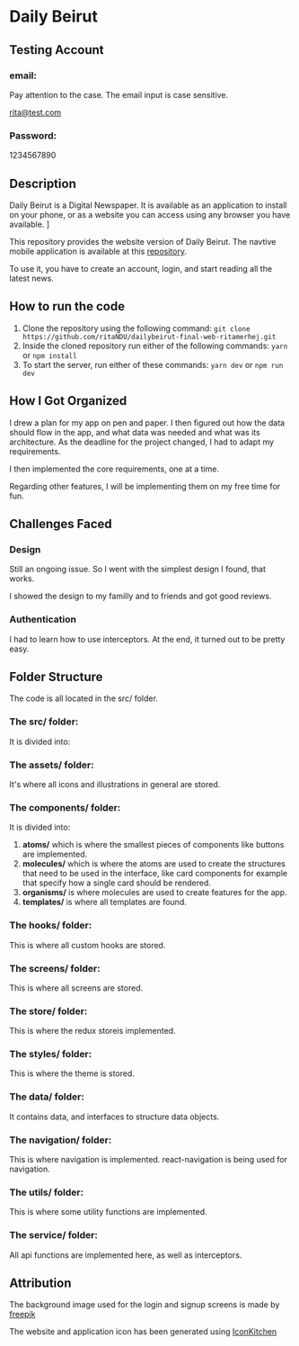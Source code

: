 # Daily Beirut

## Testing Account

### email:

Pay attention to the case. The email input is case sensitive.

rita@test.com

### Password:

1234567890

## Description

Daily Beirut is a Digital Newspaper. It is available as an application to install on your phone, or as a website you can access using any browser you have available. ]

This repository provides the website version of Daily Beirut.
The navtive mobile application is available at this [repository](https://github.com/ritaNDU/beiruttimes-final-ritamerhej).

To use it, you have to create an account, login, and start reading all the latest news.

## How to run the code

1. Clone the repository using the following command:
   `git clone https://github.com/ritaNDU/dailybeirut-final-web-ritamerhej.git`
2. Inside the cloned repository run either of the following commands:
   `yarn` or `npm install`
3. To start the server, run either of these commands:
   `yarn dev` or `npm run dev`

## How I Got Organized

I drew a plan for my app on pen and paper. I then figured out how the data should flow in the app, and what data was needed and what was its architecture. As the deadline for the project changed, I had to adapt my requirements.

I then implemented the core requirements, one at a time.

Regarding other features, I will be implementing them on my free time for fun.

## Challenges Faced

### Design

Still an ongoing issue. So I went with the simplest design I found, that works.

I showed the design to my familly and to friends and got good reviews.

### Authentication

I had to learn how to use interceptors. At the end, it turned out to be pretty easy.

## Folder Structure

The code is all located in the src/ folder.

### The src/ folder:

It is divided into:

### The assets/ folder:

It's where all icons and illustrations in general are stored.

### The components/ folder:

It is divided into:

1. **atoms/** which is where the smallest pieces of components like buttons are implemented.
2. **molecules/** which is where the atoms are used to create the structures that need to be used in the interface, like card components for example that specify how a single card should be rendered.
3. **organisms/** is where molecules are used to create features for the app.
4. **templates/** is where all templates are found.

### The hooks/ folder:

This is where all custom hooks are stored.

### The screens/ folder:

This is where all screens are stored.

### The store/ folder:

This is where the redux storeis implemented.

### The styles/ folder:

This is where the theme is stored.

### The data/ folder:

It contains data, and interfaces to structure data objects.

### The navigation/ folder:

This is where navigation is implemented. react-navigation is being used for navigation.

### The utils/ folder:

This is where some utility functions are implemented.

### The service/ folder:

All api functions are implemented here, as well as interceptors.

## Attribution

The background image used for the login and signup screens is made by [freepik](https://www.freepik.com/free-photo/top-view-newspaper-pieces-assortment_23994213.htm#query=newspaper%20background&position=1&from_view=keyword&track=ais&uuid=52000741-bb36-4006-ba0e-c94400154db0)

The website and application icon has been generated using [IconKitchen](https://icon.kitchen/)
